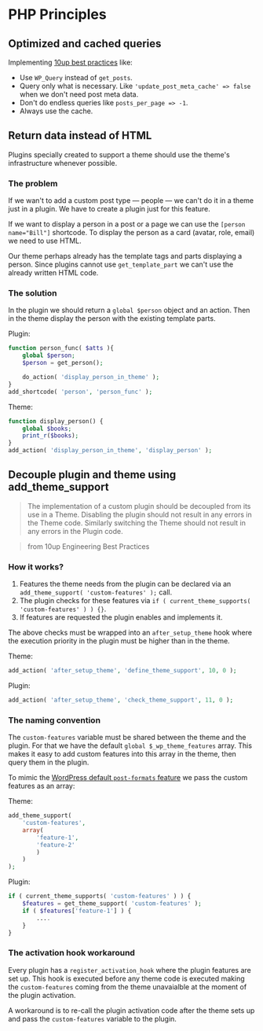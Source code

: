# PHP Principles

## Optimized and cached queries

Implementing [10up best practices](https://10up.github.io/Engineering-Best-Practices/php/) like:

* Use `WP_Query` instead of `get_posts`.
* Query only what is necessary. Like `'update_post_meta_cache' => false` when we don't need post meta data.
* Don't do endless queries like `posts_per_page => -1`.
* Always use the cache.


## Return data instead of HTML

Plugins specially created to support a theme should use the theme's infrastructure whenever possible.

### The problem

If we wan't to add a custom post type ― people ― we can't do it in a theme just in a plugin. We have to create a plugin just for this feature. 

If we want to display a person in a post or a page we can use the `[person name="Bill"]` shortcode. To display the person as a card (avatar, role, email) we need to use HTML.

Our theme perhaps already has the template tags and parts displaying a person. Since plugins cannot use `get_template_part` we can't use the already written HTML code.

### The solution

In the plugin we should return a `global $person` object and an action.
Then in the theme display the person with the existing template parts.

Plugin:
```php
function person_func( $atts ){
	global $person;
	$person = get_person();

	do_action( 'display_person_in_theme' );
}
add_shortcode( 'person', 'person_func' );
```

Theme:
```php
function display_person() {
	global $books;
	print_r($books);
}
add_action( 'display_person_in_theme', 'display_person' );
```

## Decouple plugin and theme using add_theme_support

> The implementation of a custom plugin should be decoupled from its use in a Theme. Disabling the plugin should not result in any errors in the Theme code. Similarly switching the Theme should not result in any errors in the Plugin code.

> from 10up Engineering Best Practices

### How it works?

1. Features the theme needs from the plugin can be declared via an `add_theme_support( 'custom-features' );` call. 
2. The plugin checks for these features via `if ( current_theme_supports( 'custom-features' ) ) {}`.
3. If features are requested the plugin enables and implements it.

The above checks must be wrapped into an `after_setup_theme` hook where the execution priority in the plugin must be higher than in the theme. 

Theme:
```php
add_action( 'after_setup_theme', 'define_theme_support', 10, 0 );
```

Plugin:
```php
add_action( 'after_setup_theme', 'check_theme_support', 11, 0 );
```

### The naming convention

The `custom-features` variable must be shared between the theme and the plugin. For that we have the default `global $_wp_theme_features` array. This makes it easy to add custom features into this array in the theme, then query them in the plugin.

To mimic the [WordPress default `post-formats` feature](https://developer.wordpress.org/themes/functionality/post-formats/) we pass the custom features as an array:

Theme:
```php
add_theme_support(
	'custom-features',
	array(
		'feature-1',
		'feature-2'
		)
	)
);
```

Plugin:
```php
if ( current_theme_supports( 'custom-features' ) ) {
	$features = get_theme_support( 'custom-features' );
	if ( $features['feature-1'] ) {
		....
	}
}
```

### The activation hook workaround

Every plugin has a `register_activation_hook` where the plugin features are set up.
This hook is executed before any theme code is executed making the `custom-features` coming from the theme unavaialble at the moment of the plugin activation.

A workaround is to re-call the plugin activation code after the theme sets up and pass the `custom-features` variable to the plugin.
